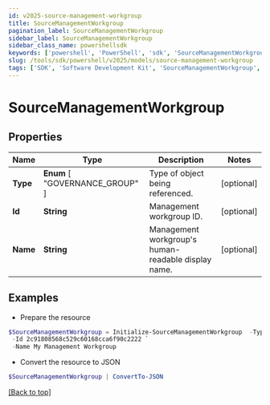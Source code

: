 ```yaml
---
id: v2025-source-management-workgroup
title: SourceManagementWorkgroup
pagination_label: SourceManagementWorkgroup
sidebar_label: SourceManagementWorkgroup
sidebar_class_name: powershellsdk
keywords: ['powershell', 'PowerShell', 'sdk', 'SourceManagementWorkgroup', 'V2025SourceManagementWorkgroup'] 
slug: /tools/sdk/powershell/v2025/models/source-management-workgroup
tags: ['SDK', 'Software Development Kit', 'SourceManagementWorkgroup', 'V2025SourceManagementWorkgroup']
---
```



# SourceManagementWorkgroup

## Properties

Name | Type | Description | Notes
------------ | ------------- | ------------- | -------------
**Type** |  **Enum** [  "GOVERNANCE_GROUP" ] | Type of object being referenced. | [optional] 
**Id** | **String** | Management workgroup ID. | [optional] 
**Name** | **String** | Management workgroup's human-readable display name. | [optional] 

## Examples

- Prepare the resource
```powershell
$SourceManagementWorkgroup = Initialize-SourceManagementWorkgroup  -Type GOVERNANCE_GROUP `
 -Id 2c91808568c529c60168cca6f90c2222 `
 -Name My Management Workgroup
```

- Convert the resource to JSON
```powershell
$SourceManagementWorkgroup | ConvertTo-JSON
```


[[Back to top]](#) 

